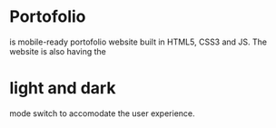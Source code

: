 # Portofolio

is mobile-ready portofolio website built in HTML5, CSS3 and JS. 
The website is also having the 
# light and dark 
mode switch to accomodate the user experience.